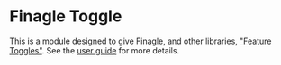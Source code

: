Finagle Toggle
==============

This is a module designed to give Finagle, and other libraries,
["Feature Toggles"](https://martinfowler.com/articles/feature-toggles.html).
See the [user guide](https://twitter.github.io/finagle/guide/Configuration.html#feature-toggles)
for more details.
